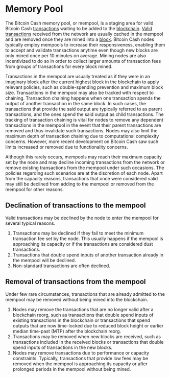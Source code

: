# Memory Pool  

The Bitcoin Cash memory pool, or mempool, is a staging area for valid Bitcoin Cash [transactions](protocol\blockchain\transaction) waiting to be added to the [blockchain](protocol\blockchain). [Valid transactions](protocol\blockchain\transaction-validation) received from the network are usually cached in the mempool and are removed once they are mined into a [block](protocol\blockchain\block). Bitcoin Cash nodes typically employ mempools to increase their responsiveness, enabling them to accept and validate transactions anytime even though new blocks are only mined once per 10 minutes on average. Mining nodes are also incentivized to do so in order to collect larger amounts of transaction fees from groups of transactions for every block mined.  

Transactions in the mempool are usually treated as if they were in an imaginary block after the current highest block in the blockchain to apply relevant policies, such as double-spending prevention and maximum block size. Transactions in the mempool may also be tracked with respect to chaining. Transaction chaining happens when one transaction spends the output of another transaction in the same block. In such cases, the transactions that provide the said output are typically referred to as parent transactions, and the ones spend the said output as child transactions. The tracking of transaction chaining is vital for nodes to remove any dependent transactions in the mempool in the event that their parent transactions are removed and thus invalidate such transactions. Nodes may also limit the maximum depth of transaction chaining due to computational complexity concerns. However, more recent development on Bitcoin Cash saw such limits increased or removed due to functionality concerns.  

Although this rarely occurs, mempools may reach their maximum capacity set by the node and may decline incoming transactions from the network or remove existing transactions from the mempool under such occasions. The policies regarding such scenarios are at the discretion of each node. Apart from the capacity reasons, transactions that once were considered valid may still be declined from adding to the mempool or removed from the mempool for other reasons.  

## Declination of transactions to the mempool  

Valid transactions may be declined by the node to enter the mempool for several typical reasons.  

1. Transactions may be declined if they fail to meet the minimum transaction fee set by the node. This usually happens if the mempool is approaching its capacity or if the transactions are considered dust transactions.  
2. Transactions that double spend inputs of another transaction already in the mempool will be declined.  
3. Non-standard transactions are often declined.  

## Removal of transactions from the mempool

Under few rare circumstances, transactions that are already admitted to the mempool may be removed without being mined into the blockchain.  

1. Nodes may remove the transactions that are no longer valid after a blockchain reorg, such as transactions that double spend inputs of existing transactions in the blockchain or transactions that spend outputs that are now time-locked due to reduced block height or earlier median time-past (MTP) after the blockchain reorg.  
2. Transactions may be removed when new blocks are received, such as transactions included in the received blocks or transactions that double spend inputs of transactions in the new blocks.  
3. Nodes may remove transactions due to performance or capacity constraints. Typically, transactions that provide low fees may be removed when the mempool is approaching its capacity or after prolonged periods in the mempool without being mined.  
